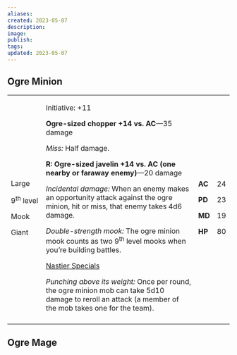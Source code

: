 ```yaml
---
aliases: 
created: 2023-05-07
description: 
image: 
publish: 
tags: 
updated: 2023-05-07
---
```


## Ogre Minion

<table>
<colgroup>
<col style="width: 16%" />
<col style="width: 72%" />
<col style="width: 5%" />
<col style="width: 5%" />
</colgroup>
<tbody>
<tr class="odd">
<td><p>Large</p>
<p>9<sup>th</sup> level</p>
<p>Mook</p>
<p>Giant</p></td>
<td><p>Initiative: +11</p>
<p><strong>Ogre-sized chopper +14 vs. AC</strong>—35 damage</p>
<p><em>Miss:</em> Half damage.</p>
<p><strong>R: Ogre-sized javelin +14 vs. AC (one nearby or faraway
enemy)</strong>—20 damage</p>
<p><em>Incidental damage:</em> When an enemy makes an opportunity attack
against the ogre minion, hit or miss, that enemy takes 4d6 damage.</p>
<p><em>Double-strength mook:</em> The ogre minion mook counts as two
9<sup>th</sup> level mooks when you’re building battles.</p>
<p><u>Nastier Specials</u></p>
<p><em>Punching above its weight:</em> Once per round, the ogre minion
mob can take 5d10 damage to reroll an attack (a member of the mob takes
one for the team).</p></td>
<td><p><strong>AC</strong></p>
<p><strong>PD</strong></p>
<p><strong>MD</strong></p>
<p><strong>HP</strong></p></td>
<td><p>24</p>
<p>23</p>
<p>19</p>
<p>80</p></td>
</tr>
<tr class="even">
<td></td>
<td></td>
<td></td>
<td></td>
</tr>
</tbody>
</table>

## Ogre Mage